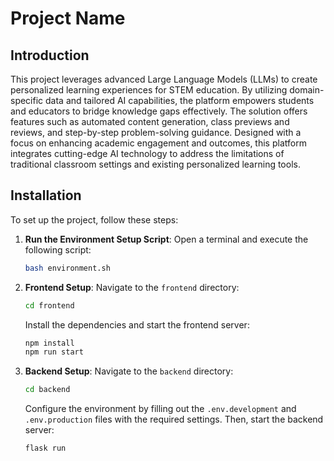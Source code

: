 
# Project Name

## Introduction

This project leverages advanced Large Language Models (LLMs) to create personalized learning experiences for STEM education. By utilizing domain-specific data and tailored AI capabilities, the platform empowers students and educators to bridge knowledge gaps effectively. The solution offers features such as automated content generation, class previews and reviews, and step-by-step problem-solving guidance. Designed with a focus on enhancing academic engagement and outcomes, this platform integrates cutting-edge AI technology to address the limitations of traditional classroom settings and existing personalized learning tools.

## Installation

To set up the project, follow these steps:

1. **Run the Environment Setup Script**:
   Open a terminal and execute the following script:
   ```bash
   bash environment.sh
   ```

2. **Frontend Setup**:
   Navigate to the `frontend` directory:
   ```bash
   cd frontend
   ```
   Install the dependencies and start the frontend server:
   ```bash
   npm install
   npm run start
   ```

3. **Backend Setup**:
   Navigate to the `backend` directory:
   ```bash
   cd backend
   ```
   Configure the environment by filling out the `.env.development` and `.env.production` files with the required settings. Then, start the backend server:
   ```bash
   flask run
   ```
